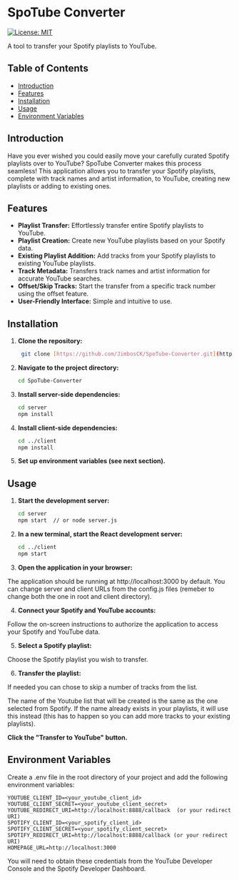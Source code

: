 # SpoTube Converter

[![License: MIT](https://img.shields.io/badge/License-MIT-yellow.svg)](https://opensource.org/licenses/MIT)

A tool to transfer your Spotify playlists to YouTube.

## Table of Contents

- [Introduction](#introduction)
- [Features](#features)
- [Installation](#installation)
- [Usage](#usage)
- [Environment Variables](#environment-variables)

## Introduction

Have you ever wished you could easily move your carefully curated Spotify playlists over to YouTube?  SpoTube Converter makes this process seamless!  This application allows you to transfer your Spotify playlists, complete with track names and artist information, to YouTube, creating new playlists or adding to existing ones.

## Features

- **Playlist Transfer:** Effortlessly transfer entire Spotify playlists to YouTube.
- **Playlist Creation:** Create new YouTube playlists based on your Spotify data.
- **Existing Playlist Addition:** Add tracks from your Spotify playlists to existing YouTube playlists.
- **Track Metadata:** Transfers track names and artist information for accurate YouTube searches.
- **Offset/Skip Tracks:** Start the transfer from a specific track number using the offset feature.
- **User-Friendly Interface:** Simple and intuitive to use.

## Installation

1. **Clone the repository:**

   ```bash
    git clone [https://github.com/JimbosCK/SpoTube-Converter.git](https://github.com/JimbosCK/SpoTube-Converter.git)
   
2. **Navigate to the project directory:**

    ```Bash
    cd SpoTube-Converter
    
3. **Install server-side dependencies:**
    
    ```Bash
    cd server
    npm install

4. **Install client-side dependencies:**

    ```Bash
    cd ../client
    npm install

5. **Set up environment variables (see next section).**

## Usage
1. **Start the development server:**

    ```Bash
    cd server
    npm start  // or node server.js

2. **In a new terminal, start the React development server:**

    ```Bash
    cd ../client
    npm start
    
3. **Open the application in your browser:**

The application should be running at http://localhost:3000 by default.
You can change server and client URLs from the config.js files (remeber to change both the one in root and client directory).

4. **Connect your Spotify and YouTube accounts:**

Follow the on-screen instructions to authorize the application to access your Spotify and YouTube data.

5. **Select a Spotify playlist:**

Choose the Spotify playlist you wish to transfer.

6. **Transfer the playlist:**

If needed you can chose to skip a number of tracks from the list.

The name of the Youtube list that will be created is the same as the one selected from Spotify. If the name already exists in your playlists, it will use this instead (this has to happen so you can add more tracks to your existing playlists).

<b>Click the "Transfer to YouTube" button.</b>

## Environment Variables
Create a .env file in the root directory of your project and add the following environment variables:   
    
    YOUTUBE_CLIENT_ID=<your_youtube_client_id>
    YOUTUBE_CLIENT_SECRET=<your_youtube_client_secret>
    YOUTUBE_REDIRECT_URI=http://localhost:8888/callback  (or your redirect URI)
    SPOTIFY_CLIENT_ID=<your_spotify_client_id>
    SPOTIFY_CLIENT_SECRET=<your_spotify_client_secret>
    SPOTIFY_REDIRECT_URI=http://localhost:8888/callback (or your redirect URI)
    HOMEPAGE_URL=http://localhost:3000
You will need to obtain these credentials from the YouTube Developer Console and the Spotify Developer Dashboard.
